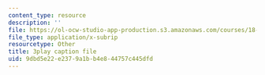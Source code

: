```yaml
---
content_type: resource
description: ''
file: https://ol-ocw-studio-app-production.s3.amazonaws.com/courses/18-06-linear-algebra-spring-2010/9dbd5e22e2379a1bb4e844757c445dfd_7UJ4CFRGd-U.srt
file_type: application/x-subrip
resourcetype: Other
title: 3play caption file
uid: 9dbd5e22-e237-9a1b-b4e8-44757c445dfd
---
```

